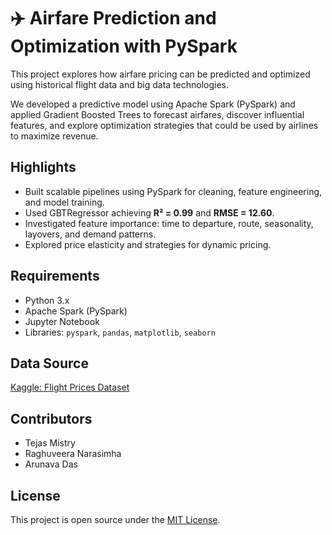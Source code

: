 # ✈️ Airfare Prediction and Optimization with PySpark

This project explores how airfare pricing can be predicted and optimized using historical flight data and big data technologies.

We developed a predictive model using Apache Spark (PySpark) and applied Gradient Boosted Trees to forecast airfares, discover influential features, and explore optimization strategies that could be used by airlines to maximize revenue.

##  Highlights
- Built scalable pipelines using PySpark for cleaning, feature engineering, and model training.
- Used GBTRegressor achieving **R² = 0.99** and **RMSE = 12.60**.
- Investigated feature importance: time to departure, route, seasonality, layovers, and demand patterns.
- Explored price elasticity and strategies for dynamic pricing.

##  Requirements
- Python 3.x
- Apache Spark (PySpark)
- Jupyter Notebook
- Libraries: `pyspark`, `pandas`, `matplotlib`, `seaborn`

##  Data Source
[Kaggle: Flight Prices Dataset](https://www.kaggle.com/datasets/dilwong/flightprices)

##  Contributors
- Tejas Mistry  
- Raghuveera Narasimha  
- Arunava Das

##  License
This project is open source under the [MIT License](LICENSE).
